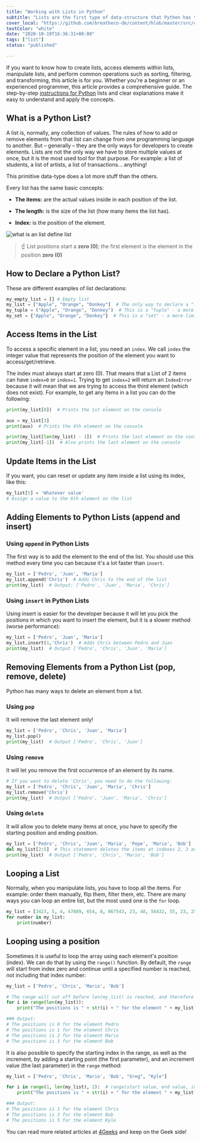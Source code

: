 ```yaml
---
title: "Working with Lists in Python"
subtitle: "Lists are the first type of data-structure that Python has to store multiple values at once. They are very powerful and heavily used in everyday operations for any type of program in any industry."
cover_local: "https://github.com/breatheco-de/content/blob/master/src/content/lesson/../../assets/images/4cc6fa0b-2530-4052-aa7e-8dac03788ac3.png?raw=true"
textColor: "white"
date: "2020-10-19T16:36:31+00:00"
tags: ["list"]
status: "published"

---
```


If you want to know how to create lists, access elements within lists, manipulate lists, and perform common operations such as sorting, filtering, and transforming, this article is for you. Whether you're a beginner or an experienced programmer, this article provides a comprehensive guide. The step-by-step [instructions for Python](https://4geeks.com/lesson/intro-to-python) lists and clear explanations make it easy to understand and apply the concepts.

## What is a Python List?

A list is, normally, any collection of values.  The rules of how to add or remove elements from that list can change from one programming language to another.  But – generally – they are the only ways for developers to create elements.
Lists are not the only way we have to store multiple values at once, but it is the most used tool for that purpose. For example: a list of students, a list of artists, a list of transactions... anything!

This primitive data-type does a lot more stuff than the others.

Every list has the same basic concepts:

+ **The items:** are the actual values inside in each position of the list.

+ **The length:** is the size of the list (how many items the list has).

+ **Index:** is the position of the element.


![what is an list define list](https://github.com/breatheco-de/content/blob/master/src/assets/images/7ed2c414-0d00-4e68-b659-b65c26d1983a.png?raw=true)


> ☝ List positions start a **zero (0)**; the first element is the element in the position **zero (0)**

## How to Declare a Python List?


These are different examples of list declarations:

```python
my_empty_list = [] # Empty list
my_list = ["Apple", "Orange", "Donkey"]  # The only way to declare a "list" - a mutable and ordered collection of items
my_tuple = ("Apple", "Orange", "Donkey")  # This is a "tuple" - a more limited, ordered, but immutable collection of items
my_set = {"Apple", "Orange", "Donkey"}  # This is a "set" - a more limited, unordered and immutable collection of items
```

## Access Items in the List


To access a specific element in a list, you need an `index`.  We call `index` the integer value that represents the position of the element you want to access/get/retrieve.

The index must always start at zero (0).  That means that a List of 2 items can have `index=0` or `index=1`.  Trying to get `index=2` will return an `IndexError` because it will mean that we are trying to access the third element (which does not exist).  For example, to get any items in a list you can do the following:

```python
print(my_list[0])  # Prints the 1st element on the console

aux = my_list[3]
print(aux)  # Prints the 4th element on the console

print(my_list[len(my_list) - 1])  # Prints the last element on the console
print(my_list[-1])  # Also prints the last element on the console
```


## Update Items in the List


If you want, you can reset or update any item inside a list using its index, like this:

```python
my_list[5] = 'Whatever value'
# Assign a value to the 6th element on the list 
```

## Adding Elements to Python Lists (append and insert)


### Using `append` in Python Lists

The first way is to add the element to the end of the list. You should use this method every time you can because it's a lot faster than `insert`.

```python
my_list = ['Pedro', 'Juan', 'Maria']
my_list.append('Chris')  # Adds Chris to the end of the list
print(my_list)  # Output: ['Pedro', 'Juan', 'Maria', 'Chris']
```

### Using `insert` in Python Lists

Using insert is easier for the developer because it will let you pick the positions in which you want to insert the element, but it is a slower method (worse performance):

```python
my_list = ['Pedro', 'Juan', 'Maria']
my_list.insert(1,'Chris')  # Adds Chris between Pedro and Juan
print(my_list)  # Output ['Pedro', 'Chris', 'Juan', 'Maria']
```

## Removing Elements from a Python List (pop, remove, delete)

Python has many ways to delete an element from a list.

### Using `pop`

It will remove the last element only!

```python
my_list = ['Pedro', 'Chris', 'Juan', 'Maria']
my_list.pop()
print(my_list)  # Output ['Pedro', 'Chris', 'Juan']
```

### Using `remove`

It will let you remove the first occurrence of an element by its name.

```python
# If you want to delete 'Chris', you need to do the following: 
my_list = ['Pedro', 'Chris', 'Juan', 'Maria', 'Chris']
my_list.remove('Chris')
print(my_list)  # Output ['Pedro', 'Juan', 'Maria', 'Chris']
```

### Using `delete`

It will allow you to delete many items at once, you have to specify the starting position and ending position.

```python
my_list = ['Pedro', 'Chris', 'Juan', 'Maria', 'Pepe', 'Mario', 'Bob']
del my_list[2:5]  # This statement deletes the items at indexes 2, 3 and 4
print(my_list)  # Output ['Pedro', 'Chris', 'Mario', 'Bob']
```

## Looping a List


Normally, when you manipulate lists, you have to loop all the items. For example: order them manually, flip them, filter them, etc.
There are many ways you can loop an entire list, but the most used one is the `for` loop.

```python
my_list = [3423, 5, 4, 47889, 654, 8, 867543, 23, 48, 56432, 55, 23, 25, 12]
for number in my_list:
    print(number)
```

## Looping using a position 

Sometimes it is useful to loop the array using each element's position (index). We can do that by using the `range()` function.
By default, the `range` will start from index zero and continue until a specified number is reached, not including that index number:

```python
my_list = ['Pedro', 'Chris', 'Mario', 'Bob']

# The range will cut off before len(my_list) is reached, and therefore we don't need to write (len(my_list)-1)
for i in range(len(my_list)): 
    print("The positions is " + str(i) + " for the element " + my_list[i])

### Output:
# The positions is 0 for the element Pedro
# The positions is 1 for the element Chris
# The positions is 2 for the element Mario
# The positions is 3 for the element Bob
```

It is also possible to specify the starting index in the range, as well as the increment, by adding a starting point (the first parameter), and an increment value (the last parameter) in the `range` method:

```python
my_list = ['Pedro', 'Chris', 'Mario', 'Bob', "Greg", "Kyle"]

for i in range(1, len(my_list), 2):  # range(start value, end value, increment value)
    print("The positions is " + str(i) + " for the element " + my_list[i])

### Output:
# The positions is 1 for the element Chris
# The positions is 3 for the element Bob
# The positions is 5 for the element Kyle
```

You can read more related articles at [4Geeks](https://4geeks.com/) and keep on the Geek side!
